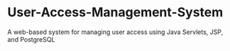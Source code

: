 # User-Access-Management-System
A web-based system for managing user access using Java Servlets, JSP, and PostgreSQL
